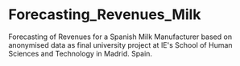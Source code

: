 # Forecasting_Revenues_Milk
Forecasting of Revenues for a Spanish Milk Manufacturer based on anonymised data as final university project at IE's School of Human Sciences and Technology in Madrid. Spain.
